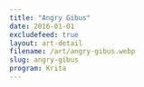 ```yaml
---
title: "Angry Gibus"
date: 2016-01-01
excludefeed: true
layout: art-detail
filename: /art/angry-gibus.webp
slug: angry-gibus
program: Krita
---
```


